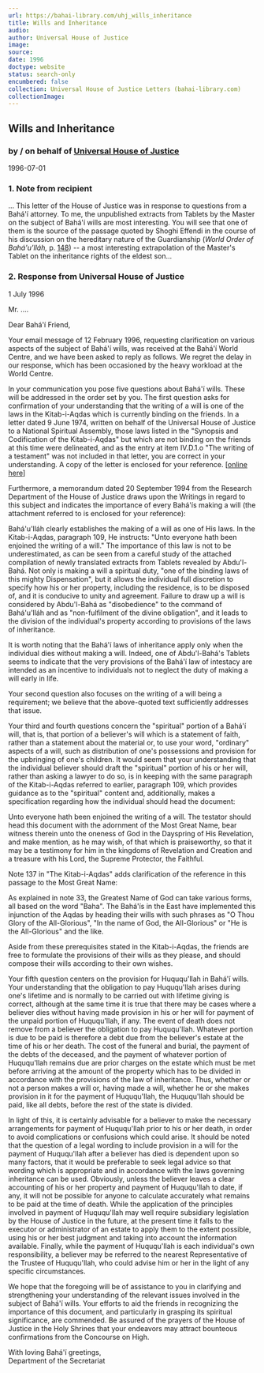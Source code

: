 ```yaml
---
url: https://bahai-library.com/uhj_wills_inheritance
title: Wills and Inheritance
audio: 
author: Universal House of Justice
image: 
source: 
date: 1996
doctype: website
status: search-only
encumbered: false
collection: Universal House of Justice Letters (bahai-library.com)
collectionImage: 
---
```



## Wills and Inheritance

### by / on behalf of [Universal House of Justice](https://bahai-library.com/author/Universal+House+of+Justice)

1996-07-01


### 1\. Note from recipient

... This letter of the House of Justice was in response to questions from a Bahá'í attorney. To me, the unpublished extracts from Tablets by the Master on the subject of Bahá'í wills are most interesting. You will see that one of them is the source of the passage quoted by Shoghi Effendi in the course of his discussion on the hereditary nature of the Guardianship (_World Order of Bahá'u'lláh,_ p. [148](http://bahai-library.com/writings/shoghieffendi/wob/woball.html#148)) \-\- a most interesting extrapolation of the Master's Tablet on the inheritance rights of the eldest son...

### 2\. Response from Universal House of Justice

1 July 1996  
  
Mr. ....

Dear Bahá'í Friend,

Your email message of 12 February 1996, requesting clarification on various aspects of the subject of Bahá'í wills, was received at the Bahá'í World Centre, and we have been asked to reply as follows. We regret the delay in our response, which has been occasioned by the heavy workload at the World Centre.

In your communication you pose five questions about Bahá'í wills. These will be addressed in the order set by you. The first question asks for confirmation of your understanding that the writing of a will is one of the laws in the Kitab-i-Aqdas which is currently binding on the friends. In a letter dated 9 June 1974, written on behalf of the Universal House of Justice to a National Spiritual Assembly, those laws listed in the "Synopsis and Codification of the Kitab-i-Aqdas" but which are not binding on the friends at this time were delineated, and as the entry at item IV.D.1.o "The writing of a testament" was not included in that letter, you are correct in your understanding. A copy of the letter is enclosed for your reference. \[[online here](https://bahai-library.com/uhj_laws_not_binding.html)\]

Furthermore, a memorandum dated 20 September 1994 from the Research Department of the House of Justice draws upon the Writings in regard to this subject and indicates the importance of every Bahá'ís making a will (the attachment referred to is enclosed for your reference):

Bahá'u'lláh clearly establishes the making of a will as one of His laws. In the Kitab-i-Aqdas, paragraph 109, He instructs: "Unto everyone hath been enjoined the writing of a will." The importance of this law is not to be underestimated, as can be seen from a careful study of the attached compilation of newly translated extracts from Tablets revealed by Abdu'l-Bahá. Not only is making a will a spiritual duty, "one of the binding laws of this mighty Dispensation", but it allows the individual full discretion to specify how his or her property, including the residence, is to be disposed of, and it is conducive to unity and agreement. Failure to draw up a will is considered by Abdu'l-Bahá as "disobedience" to the command of Bahá'u'lláh and as "non-fulfilment of the divine obligation", and it leads to the division of the individual's property according to provisions of the laws of inheritance.

It is worth noting that the Bahá'í laws of inheritance apply only when the individual dies without making a will. Indeed, one of Abdu'l-Bahá's Tablets seems to indicate that the very provisions of the Bahá'í law of intestacy are intended as an incentive to individuals not to neglect the duty of making a will early in life.

Your second question also focuses on the writing of a will being a requirement; we believe that the above-quoted text sufficiently addresses that issue.

Your third and fourth questions concern the "spiritual" portion of a Bahá'í will, that is, that portion of a believer's will which is a statement of faith, rather than a statement about the material or, to use your word, "ordinary" aspects of a will, such as distribution of one's possessions and provision for the upbringing of one's children. It would seem that your understanding that the individual believer should draft the "spiritual" portion of his or her will, rather than asking a lawyer to do so, is in keeping with the same paragraph of the Kitab-i-Aqdas referred to earlier, paragraph 109, which provides guidance as to the "spiritual" content and, additionally, makes a specification regarding how the individual should head the document:

Unto everyone hath been enjoined the writing of a will. The testator should head this document with the adornment of the Most Great Name, bear witness therein unto the oneness of God in the Dayspring of His Revelation, and make mention, as he may wish, of that which is praiseworthy, so that it may be a testimony for him in the kingdoms of Revelation and Creation and a treasure with his Lord, the Supreme Protector, the Faithful.

Note 137 in "The Kitab-i-Aqdas" adds clarification of the reference in this passage to the Most Great Name:

As explained in note 33, the Greatest Name of God can take various forms, all based on the word "Baha". The Bahá'ís in the East have implemented this injunction of the Aqdas by heading their wills with such phrases as "O Thou Glory of the All-Glorious", "In the name of God, the All-Glorious" or "He is the All-Glorious" and the like.

Aside from these prerequisites stated in the Kitab-i-Aqdas, the friends are free to formulate the provisions of their wills as they please, and should compose their wills according to their own wishes.

Your fifth question centers on the provision for Huququ'llah in Bahá'í wills. Your understanding that the obligation to pay Huququ'llah arises during one's lifetime and is normally to be carried out with lifetime giving is correct, although at the same time it is true that there may be cases where a believer dies without having made provision in his or her will for payment of the unpaid portion of Huququ'llah, if any. The event of death does not remove from a believer the obligation to pay Huququ'llah. Whatever portion is due to be paid is therefore a debt due from the believer's estate at the time of his or her death. The cost of the funeral and burial, the payment of the debts of the deceased, and the payment of whatever portion of Huququ'llah remains due are prior charges on the estate which must be met before arriving at the amount of the property which has to be divided in accordance with the provisions of the law of inheritance. Thus, whether or not a person makes a will or, having made a will, whether he or she makes provision in it for the payment of Huququ'llah, the Huququ'llah should be paid, like all debts, before the rest of the state is divided.

In light of this, it is certainly advisable for a believer to make the necessary arrangements for payment of Huququ'llah prior to his or her death, in order to avoid complications or confusions which could arise. It should be noted that the question of a legal wording to include provision in a will for the payment of Huququ'llah after a believer has died is dependent upon so many factors, that it would be preferable to seek legal advice so that wording which is appropriate and in accordance with the laws governing inheritance can be used. Obviously, unless the believer leaves a clear accounting of his or her property and payment of Huququ'llah to date, if any, it will not be possible for anyone to calculate accurately what remains to be paid at the time of death. While the application of the principles involved in payment of Huququ'llah may well require subsidiary legislation by the House of Justice in the future, at the present time it falls to the executor or administrator of an estate to apply them to the extent possible, using his or her best judgment and taking into account the information available. Finally, while the payment of Huququ'llah is each individual's own responsibility, a believer may be referred to the nearest Representative of the Trustee of Huququ'llah, who could advise him or her in the light of any specific circumstances.

We hope that the foregoing will be of assistance to you in clarifying and strengthening your understanding of the relevant issues involved in the subject of Bahá'í wills. Your efforts to aid the friends in recognizing the importance of this document, and particularly in grasping its spiritual significance, are commended. Be assured of the prayers of the House of Justice in the Holy Shrines that your endeavors may attract bounteous confirmations from the Concourse on High.

With loving Bahá'í greetings,  
Department of the Secretariat
